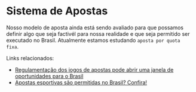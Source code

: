 # Sistema de Apostas

Nosso modelo de aposta ainda está sendo avaliado para que possamos definir algo que seja factivél para nossa realidade e que seja permitido ser executado no Brasil. Atualmente estamos estudando `aposta por quota fixa`.


Links relacionados:

 - [Regulamentação dos jogos de apostas pode abrir uma janela de oportunidades para o Brasil](https://igamingbrazil.com/legislacao/2022/05/18/regulamentacao-dos-jogos-de-apostas-pode-abrir-uma-janela-de-oportunidades-para-o-brasil/)
 - [Apostas esportivas são permitidas no Brasil? Confira!](https://www.google.com/amp/s/financeone.com.br/apostas-esportivas-sao-permitidas-no-brasil-confira/%3famp)
